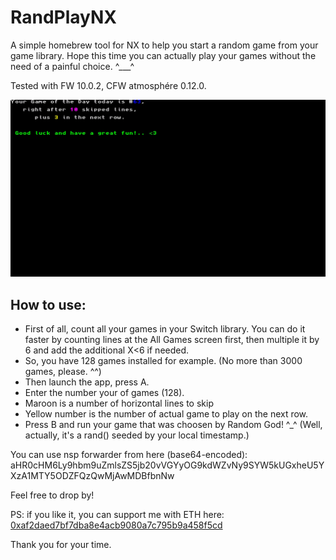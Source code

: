 # RandPlayNX
A simple homebrew tool for NX to help you start a random game from your game library.
Hope this time you can actually play your games without the need of a painful choice. ^___^

Tested with FW 10.0.2, CFW atmosphére 0.12.0.

![screenshot-0.0.7](https://github.com/JrRadiant/RandPlayNX/blob/master/screenshots/randnxplay_0.0.7.jpg)

## How to use:
* First of all, count all your games in your Switch library. You can do it faster by counting lines at the All Games screen first, then multiple it by 6 and add the additional X<6 if needed.
* So, you have 128 games installed for example. (No more than 3000 games, please. ^^)
* Then launch the app, press A.
* Enter the number your of games (128).
* Maroon is a number of horizontal lines to skip
* Yellow number is the number of actual game to play on the next row.
* Press B and run your game that was choosen by Random God! ^_^ (Well, actually, it's a rand() seeded by your local timestamp.)

You can use nsp forwarder from here (base64-encoded): aHR0cHM6Ly9hbm9uZmlsZS5jb20vVGYyOG9kdWZvNy9SYW5kUGxheU5YXzA1MTY5ODZFQzQwMjAwMDBfbnNw

Feel free to drop by!

PS: if you like it, you can support me with ETH here: [0xaf2daed7bf7dba8e4acb9080a7c795b9a458f5cd](https://etherscan.io/address/0xaf2daed7bf7dba8e4acb9080a7c795b9a458f5cd)

Thank you for your time.
